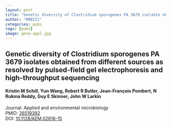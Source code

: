 ```yaml
---
layout: post
title: "Genetic diversity of Clostridium sporogenes PA 3679 isolates obtained from different sources as resolved by pulsed-field gel electrophoresis and high-throughput sequencing"
author: "RRBIII"
categories: pubs
tags: [pubs]
image: gene-appl.jpg
---
```



## Genetic diversity of Clostridium sporogenes PA 3679 isolates obtained from different sources as resolved by pulsed-field gel electrophoresis and high-throughput sequencing
#### Kristin M Schill, Yun Wang, Robert R Butler, Jean-François Pombert, N Rukma Reddy, Guy E Skinner, John W Larkin
Journal: Applied and environmental microbiology  
PMID: [26519392](https://pubmed.ncbi.nlm.nih.gov/26519392)  
DOI: [10.1128/AEM.02616-15](https://doi.org/10.1128/AEM.02616-15)  


